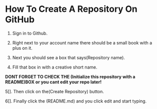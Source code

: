 How To Create A Repository On GitHub
====================================

 1. Sign in to Github.

 2. Right next to your account name there should be a small book with a plus on it.

 3. Next you should see a box that says(Repository name).

 4. Fill that box in with a creative short name.

**DONT FORGET TO CHECK THE (Initialize this repository with a README)BOX or you cant edit your repo later!**

 5[]. Then click on the(Create Repository) button.

 6[]. Finally click the (README.md) and you click edit and start typing.
